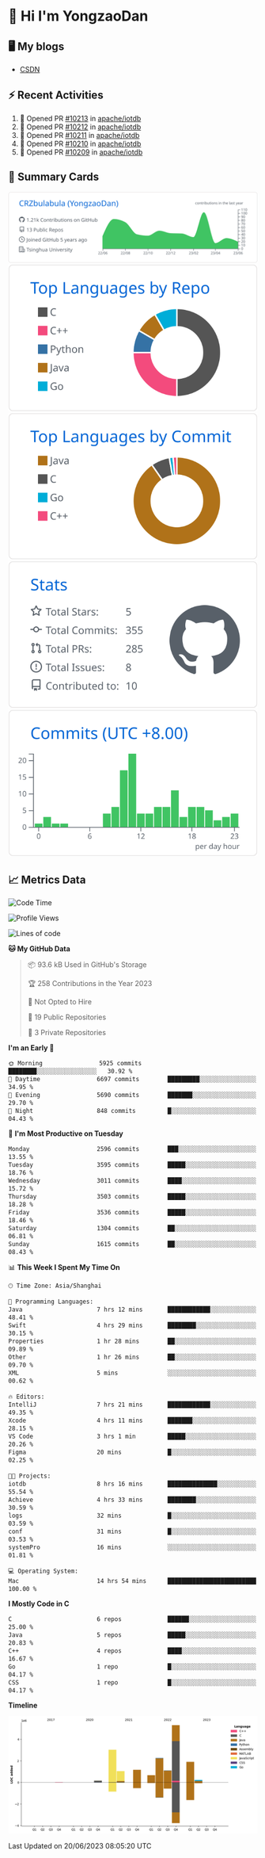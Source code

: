 # 👋 Hi I'm YongzaoDan

## 🖥 My blogs
  + [CSDN](https://blog.csdn.net/CRZbulabula?type=blog)

## ⚡ Recent Activities
<!--START_SECTION:activity-->
1. 💪 Opened PR [#10213](https://github.com/apache/iotdb/pull/10213) in [apache/iotdb](https://github.com/apache/iotdb)
2. 💪 Opened PR [#10212](https://github.com/apache/iotdb/pull/10212) in [apache/iotdb](https://github.com/apache/iotdb)
3. 💪 Opened PR [#10211](https://github.com/apache/iotdb/pull/10211) in [apache/iotdb](https://github.com/apache/iotdb)
4. 💪 Opened PR [#10210](https://github.com/apache/iotdb/pull/10210) in [apache/iotdb](https://github.com/apache/iotdb)
5. 💪 Opened PR [#10209](https://github.com/apache/iotdb/pull/10209) in [apache/iotdb](https://github.com/apache/iotdb)
<!--END_SECTION:activity-->

## 🎑 Summary Cards

[![](https://raw.githubusercontent.com/CRZbulabula/CRZbulabula/main/profile-summary-card-output/github/0-profile-details.svg)](https://github.com/vn7n24fzkq/github-profile-summary-cards)
[![](https://raw.githubusercontent.com/CRZbulabula/CRZbulabula/main/profile-summary-card-output/github/1-repos-per-language.svg)](https://github.com/vn7n24fzkq/github-profile-summary-cards) [![](https://raw.githubusercontent.com/CRZbulabula/CRZbulabula/main/profile-summary-card-output/github/2-most-commit-language.svg)](https://github.com/vn7n24fzkq/github-profile-summary-cards)
[![](https://raw.githubusercontent.com/CRZbulabula/CRZbulabula/main/profile-summary-card-output/github/3-stats.svg)](https://github.com/vn7n24fzkq/github-profile-summary-cards) [![](https://raw.githubusercontent.com/CRZbulabula/CRZbulabula/main/profile-summary-card-output/github/4-productive-time.svg)](https://github.com/vn7n24fzkq/github-profile-summary-cards)

## 📈 Metrics Data

<!--START_SECTION:waka-->
![Code Time](http://img.shields.io/badge/Code%20Time-200%20hrs%2039%20mins-blue)

![Profile Views](http://img.shields.io/badge/Profile%20Views-0-blue)

![Lines of code](https://img.shields.io/badge/From%20Hello%20World%20I%27ve%20Written-16.8%20million%20lines%20of%20code-blue)

**🐱 My GitHub Data** 

> 📦 93.6 kB Used in GitHub's Storage 
 > 
> 🏆 258 Contributions in the Year 2023
 > 
> 🚫 Not Opted to Hire
 > 
> 📜 19 Public Repositories 
 > 
> 🔑 3 Private Repositories 
 > 
**I'm an Early 🐤** 

```text
🌞 Morning                5925 commits        ████████░░░░░░░░░░░░░░░░░   30.92 % 
🌆 Daytime                6697 commits        █████████░░░░░░░░░░░░░░░░   34.95 % 
🌃 Evening                5690 commits        ███████░░░░░░░░░░░░░░░░░░   29.70 % 
🌙 Night                  848 commits         █░░░░░░░░░░░░░░░░░░░░░░░░   04.43 % 
```
📅 **I'm Most Productive on Tuesday** 

```text
Monday                   2596 commits        ███░░░░░░░░░░░░░░░░░░░░░░   13.55 % 
Tuesday                  3595 commits        █████░░░░░░░░░░░░░░░░░░░░   18.76 % 
Wednesday                3011 commits        ████░░░░░░░░░░░░░░░░░░░░░   15.72 % 
Thursday                 3503 commits        █████░░░░░░░░░░░░░░░░░░░░   18.28 % 
Friday                   3536 commits        █████░░░░░░░░░░░░░░░░░░░░   18.46 % 
Saturday                 1304 commits        ██░░░░░░░░░░░░░░░░░░░░░░░   06.81 % 
Sunday                   1615 commits        ██░░░░░░░░░░░░░░░░░░░░░░░   08.43 % 
```


📊 **This Week I Spent My Time On** 

```text
🕑︎ Time Zone: Asia/Shanghai

💬 Programming Languages: 
Java                     7 hrs 12 mins       ████████████░░░░░░░░░░░░░   48.41 % 
Swift                    4 hrs 29 mins       ████████░░░░░░░░░░░░░░░░░   30.15 % 
Properties               1 hr 28 mins        ██░░░░░░░░░░░░░░░░░░░░░░░   09.89 % 
Other                    1 hr 26 mins        ██░░░░░░░░░░░░░░░░░░░░░░░   09.70 % 
XML                      5 mins              ░░░░░░░░░░░░░░░░░░░░░░░░░   00.62 % 

🔥 Editors: 
IntelliJ                 7 hrs 21 mins       ████████████░░░░░░░░░░░░░   49.35 % 
Xcode                    4 hrs 11 mins       ███████░░░░░░░░░░░░░░░░░░   28.15 % 
VS Code                  3 hrs 1 min         █████░░░░░░░░░░░░░░░░░░░░   20.26 % 
Figma                    20 mins             █░░░░░░░░░░░░░░░░░░░░░░░░   02.25 % 

🐱‍💻 Projects: 
iotdb                    8 hrs 16 mins       ██████████████░░░░░░░░░░░   55.54 % 
Achieve                  4 hrs 33 mins       ████████░░░░░░░░░░░░░░░░░   30.59 % 
logs                     32 mins             █░░░░░░░░░░░░░░░░░░░░░░░░   03.59 % 
conf                     31 mins             █░░░░░░░░░░░░░░░░░░░░░░░░   03.53 % 
systemPro                16 mins             ░░░░░░░░░░░░░░░░░░░░░░░░░   01.81 % 

💻 Operating System: 
Mac                      14 hrs 54 mins      █████████████████████████   100.00 % 
```

**I Mostly Code in C** 

```text
C                        6 repos             ██████░░░░░░░░░░░░░░░░░░░   25.00 % 
Java                     5 repos             █████░░░░░░░░░░░░░░░░░░░░   20.83 % 
C++                      4 repos             ████░░░░░░░░░░░░░░░░░░░░░   16.67 % 
Go                       1 repo              █░░░░░░░░░░░░░░░░░░░░░░░░   04.17 % 
CSS                      1 repo              █░░░░░░░░░░░░░░░░░░░░░░░░   04.17 % 
```



**Timeline**

![Lines of Code chart](https://raw.githubusercontent.com/CRZbulabula/CRZbulabula/main/assets/bar_graph.png)


 Last Updated on 20/06/2023 08:05:20 UTC
<!--END_SECTION:waka-->


